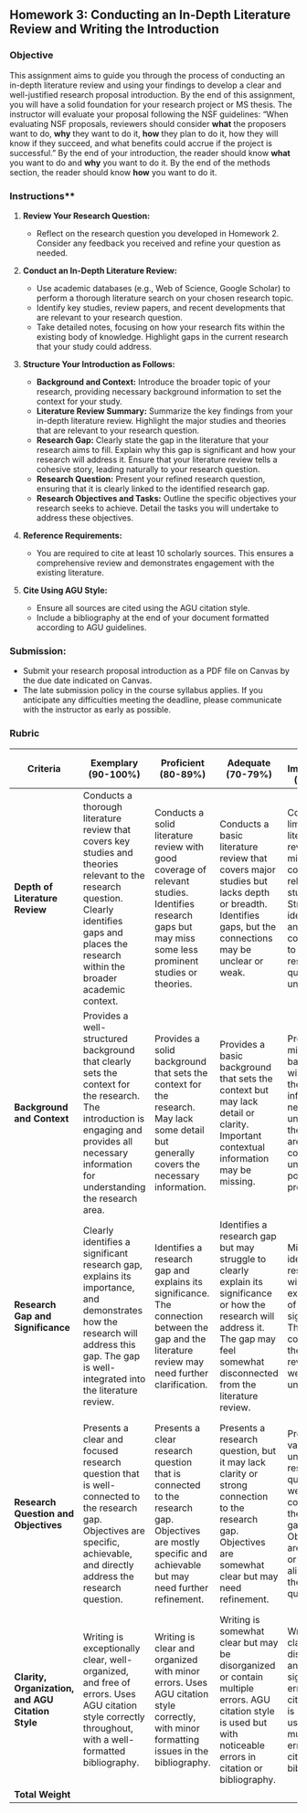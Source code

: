 ## Homework 3: Conducting an In-Depth Literature Review and Writing the Introduction

### Objective
This assignment aims to guide you through the process of conducting an in-depth literature review and using your findings to develop a clear and well-justified research proposal introduction. By the end of this assignment, you will have a solid foundation for your research project or MS thesis. The instructor will evaluate your proposal following the NSF guidelines: “When evaluating NSF proposals, reviewers should consider **what** the proposers want to do, **why** they want to do it, **how** they plan to do it, how they will know if they succeed, and what benefits could accrue if the project is successful.” By the end of your introduction, the reader should know **what** you want to do and **why** you want to do it. By the end of the methods section, the reader should know **how** you want to do it.

### Instructions**

1. **Review Your Research Question:**
   - Reflect on the research question you developed in Homework 2. Consider any feedback you received and refine your question as needed.

2. **Conduct an In-Depth Literature Review:**
   - Use academic databases (e.g., Web of Science, Google Scholar) to perform a thorough literature search on your chosen research topic.
   - Identify key studies, review papers, and recent developments that are relevant to your research question.
   - Take detailed notes, focusing on how your research fits within the existing body of knowledge. Highlight gaps in the current research that your study could address.

3. **Structure Your Introduction as Follows:**
   - **Background and Context:** Introduce the broader topic of your research, providing necessary background information to set the context for your study.
   - **Literature Review Summary:** Summarize the key findings from your in-depth literature review. Highlight the major studies and theories that are relevant to your research question.
   - **Research Gap:** Clearly state the gap in the literature that your research aims to fill. Explain why this gap is significant and how your research will address it. Ensure that your literature review tells a cohesive story, leading naturally to your research question.
   - **Research Question:** Present your refined research question, ensuring that it is clearly linked to the identified research gap.
   - **Research Objectives and Tasks:** Outline the specific objectives your research seeks to achieve. Detail the tasks you will undertake to address these objectives.

4. **Reference Requirements:**
   - You are required to cite at least 10 scholarly sources. This ensures a comprehensive review and demonstrates engagement with the existing literature.

5. **Cite Using AGU Style:**
   - Ensure all sources are cited using the AGU citation style.
   - Include a bibliography at the end of your document formatted according to AGU guidelines.

### Submission:
- Submit your research proposal introduction as a PDF file on Canvas by the due date indicated on Canvas.
- The late submission policy in the course syllabus applies. If you anticipate any difficulties meeting the deadline, please communicate with the instructor as early as possible.

### Rubric 

| **Criteria**                      | **Exemplary (90-100%)**                                                                                                                                      | **Proficient (80-89%)**                                                                                                                                   | **Adequate (70-79%)**                                                                                                                                    | **Needs Improvement (60-69%)**                                                                                                                           | **Incomplete (<60%)**                                                                                                                                   | **Weight** |
|-----------------------------------|-------------------------------------------------------------------------------------------------------------------------------------------------------------|-----------------------------------------------------------------------------------------------------------------------------------------------------------|----------------------------------------------------------------------------------------------------------------------------------------------------------|----------------------------------------------------------------------------------------------------------------------------------------------------------|----------------------------------------------------------------------------------------------------------------------------------------------------------|------------|
| **Depth of Literature Review**    | Conducts a thorough literature review that covers key studies and theories relevant to the research question. Clearly identifies gaps and places the research within the broader academic context. | Conducts a solid literature review with good coverage of relevant studies. Identifies research gaps but may miss some less prominent studies or theories. | Conducts a basic literature review that covers major studies but lacks depth or breadth. Identifies gaps, but the connections may be unclear or weak. | Conducts a limited literature review with minimal coverage of relevant studies. Struggles to identify gaps, and connections to the research question are unclear. | Fails to conduct an adequate literature review, with little to no coverage of relevant studies. Does not identify gaps, and the review lacks coherence. | 30%       |
| **Background and Context**        | Provides a well-structured background that clearly sets the context for the research. The introduction is engaging and provides all necessary information for understanding the research area. | Provides a solid background that sets the context for the research. May lack some detail but generally covers the necessary information.                  | Provides a basic background that sets the context but may lack detail or clarity. Important contextual information may be missing.                       | Provides minimal background, with gaps in the information needed to understand the research area. The context is unclear or poorly presented.             | Fails to provide an adequate background, leaving the reader without the necessary context to understand the research area.                                | 20%       |
| **Research Gap and Significance** | Clearly identifies a significant research gap, explains its importance, and demonstrates how the research will address this gap. The gap is well-integrated into the literature review. | Identifies a research gap and explains its significance. The connection between the gap and the literature review may need further clarification.         | Identifies a research gap but may struggle to clearly explain its significance or how the research will address it. The gap may feel somewhat disconnected from the literature review. | Minimally identifies a research gap, with little explanation of its significance. The connection to the literature review is weak or unclear.            | Fails to identify a clear research gap or explain its significance. The gap is either non-existent or poorly connected to the literature review.           | 20%       |
| **Research Question and Objectives** | Presents a clear and focused research question that is well-connected to the research gap. Objectives are specific, achievable, and directly address the research question. | Presents a clear research question that is connected to the research gap. Objectives are mostly specific and achievable but may need further refinement. | Presents a research question, but it may lack clarity or strong connection to the research gap. Objectives are somewhat clear but may need refinement. | Presents a vague or unclear research question with weak connection to the research gap. Objectives are unclear or not well-aligned with the research question. | Fails to present a clear research question or objectives. The connection to the research gap is missing, and objectives are either unclear or non-existent. | 20%       |
| **Clarity, Organization, and AGU Citation Style** | Writing is exceptionally clear, well-organized, and free of errors. Uses AGU citation style correctly throughout, with a well-formatted bibliography.        | Writing is clear and organized with minor errors. Uses AGU citation style correctly, with minor formatting issues in the bibliography.                    | Writing is somewhat clear but may be disorganized or contain multiple errors. AGU citation style is used but with noticeable errors in citation or bibliography. | Writing lacks clarity, is disorganized, and contains significant errors. AGU citation style is poorly used, with multiple errors in citation and bibliography. | Writing is unclear, disorganized, and contains numerous errors. AGU citation style is either not used or is significantly incorrect throughout.            | 10%       |
| **Total Weight**                  |                                                                                                                                                             |                                                                                                                                                           |                                                                                                                                                          |                                                                                                                                                          |                                                                                                                                                          | **100%**   |
